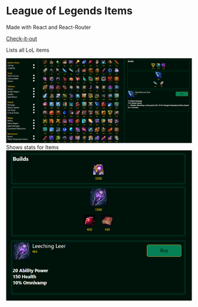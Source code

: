 # League of Legends Items  
Made with React and React-Router
    
[Check-it-out](https://lol-shop.netlify.app/)  
  
  
  Lists all LoL items      

  ![main screen](/public/home.PNG)
  Shows stats for Items    
  ![main screen](/public/item.PNG)
